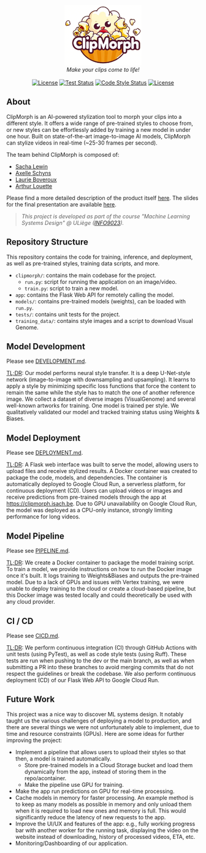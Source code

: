 <div align="center">
  <img src=".github/assets/clipmorph_logo.png" alt="ClipMorph Logo" 
width="200"/>
    <br>
    <em>Make your clips come to life!</em>
</div><br>

<div align="center">
    <a href="https://clipmorph.isach.be">
        <img alt="License" src="https://img.shields.io/badge/Web App-Online-aqua.svg"></a>
    <a href='https://github.com/iSach/clipmorph/actions/workflows/clipmorph_tests.yml'>
        <img src='https://github.com/iSach/clipmorph/actions/workflows/clipmorph_tests.yml/badge.svg' alt='Test 
Status' /></a>
    <a href='https://github.com/iSach/clipmorph/actions/workflows/code_style.yml'>
        <img src='https://github.com/iSach/clipmorph/actions/workflows/code_style.yml/badge.svg' 
alt='Code Style Status' /></a>
    <a href="https://github.com/iSach/clipmorph/blob/master/LICENSE">
        <img alt="License" src="https://img.shields.io/badge/License-MIT-blue.svg"></a>
</div>

## About

ClipMorph is an AI-powered stylization tool to morph your clips into a 
different style. It offers a wide range of pre-trained styles to choose from,
or new styles can be effortlessly added by training a new model in under 
one hour. Built on state-of-the-art image-to-image AI models, ClipMorph can 
stylize videos in real-time (~25-30 frames per second).

The team behind ClipMorph is composed of:
- [Sacha Lewin](https://github.com/iSach)
- [Axelle Schyns](https://github.com/AxelleSchyns)
- [Laurie Boveroux](https://github.com/LaurieBvrx)
- [Arthur Louette](https://github.com/LouetteArthur)

Please find a more detailed description of the product itself [here](canvas.pdf). The slides for the final presentation are available [here](slides.pdf).

> _This project is developed as part of the course "Machine Learning Systems 
Design" @ ULiège ([INFO9023](https://github.com/ThomasVrancken/info9023-mlops))._

## Repository Structure

This repository contains the code for training, inference, and deployment, 
as well as pre-trained styles, training data scripts, and more.

- `clipmorph/`: contains the main codebase for the project.
  - `run.py`: script for running the application on an image/video.
  - `train.py`: script to train a new model.
- `app`: contains the Flask Web API for remotely calling the model.
- `models/`: contains pre-trained models (weights), can be loaded with `run.py`.
- `tests/`: contains unit tests for the project.
- `training_data/`: contains style images and a script to download Visual 
  Genome.

## Model Development

Please see [DEVELOPMENT.md](DEVELOPMENT.md).

<u>TL;DR</u>: Our model performs neural style transfer. It is a deep 
U-Net-style 
network (image-to-image with downsampling and upsampling). It learns to 
apply a style by minimizing specific loss functions that force the content to remain 
the same while the style has to match the one of another reference image. We collect a dataset of diverse 
images (VisualGenome) and several well-known artworks for training. One 
model is trained per style. We qualitatively validated our model and tracked 
training status using Weights & Biases.

## Model Deployment

Please see [DEPLOYMENT.md](DEPLOYMENT.md).

<u>TL;DR</u>: A Flask web interface was built to serve the model, allowing users to upload files and receive stylized results.
A Docker container was created to package the code, models, and 
dependencies. The container is automatically deployed to Google Cloud Run, a 
serverless platform, for continuous deployment (CD). Users can upload videos or 
images and receive predictions from pre-trained models through the app at https://clipmorph.isach.be. 
Due to GPU unavailability on Google Cloud Run, the model was 
deployed as a CPU-only instance, strongly limiting performance for long videos. 

## Model Pipeline

Please see [PIPELINE.md](PIPELINE.md).

<u>TL;DR</u>: We create a Docker container to package the model training 
script. To train a model, we provide instructions on how to run the Docker 
image once it's built. It logs training to Weights&Biases and outputs the 
pre-trained model. Due to a lack of GPUs and issues with Vertex training, 
we were unable to deploy training to the cloud or create a cloud-based pipeline, 
but this Docker image was tested locally and could theoretically be used with any cloud provider.

## CI / CD

Please see [CICD.md](CICD.md).

<u>TL;DR</u>: We perform continuous integration (CI) through GitHub Actions 
with unit tests (using PyTest), as well as code style tests (using Ruff). These tests
are run when pushing to the dev or the main branch, as well as when submitting a PR into these
branches to avoid merging commits that do not respect the guidelines or break the codebase. We 
also perform continuous deployment (CD) of our Flask Web API to Google Cloud Run.

## Future Work

This project was a nice way to discover ML systems design. It notably 
taught us the various challenges of deploying a model to production, and 
there are several things we were not unfortunately able to implement, due to time and 
resource constraints (GPUs). Here are some ideas for further improving the 
project:
- Implement a pipeline that allows users to upload their styles so that then, 
  a model is trained automatically.
  - Store pre-trained models in a Cloud Storage bucket and load them 
    dynamically from the app, instead of storing them in the repo/acontainer.
  - Make the pipeline use GPU for training.
- Make the app run predictions on GPU for real-time processing.
- Cache models in memory for faster processing. An example method is to 
  keep as many models as possible in memory and only unload them when 
  it is required to load new ones and memory is full. This would significantly reduce the latency of new requests to 
  the app.
- Improve the UI/UX and features of the app: e.g., fully working progress bar with another worker for the running task, displaying 
  the video on the website instead of downloading, history of processed 
  videos, ETA, etc.
- Monitoring/Dashboarding of our application.
